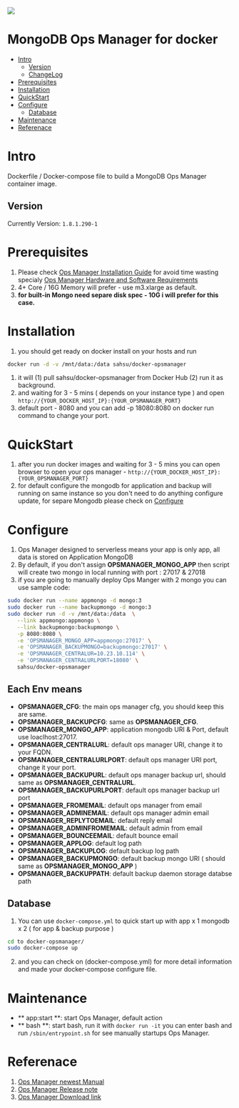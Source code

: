 [![](https://badge.imagelayers.io/sahsu/docker-opsmanager:latest.svg)](https://imagelayers.io/?images=sahsu/docker-opsmanager:latest 'Get your own badge on imagelayers.io')
# MongoDB Ops Manager for docker
- [Intro](#Intro)
  - [Version](#Version)
  - [ChangeLog](Changelog.md)
- [Prerequisites](#Prerequisites)
- [Installation](#Installation)
- [QuickStart](#QuickStart)
- [Configure](#Configure)
  - [Database](#Database)
- [Maintenance](#Maintenance)
- [Referenace](#Referance)

# Intro
  Dockerfile / Docker-compose file to build a MongoDB Ops Manager container image.
## Version
  Currently Version: `1.8.1.290-1`
# Prerequisites
  1. Please check [Ops Manager Installation Guide](https://docs.opsmanager.mongodb.com/current/installation/) for avoid time wasting specialy [Ops Manager Hardware and Software Requirements](https://docs.opsmanager.mongodb.com/current/core/requirements/)
  1. 4+ Core / 16G Memory will prefer - use m3.xlarge as default.
  1. **for built-in Mongo need separe disk spec - 10G i will prefer for this case.**
  
# Installation
  1. you should get ready on docker install on your hosts and run 

  ```bash
  docker run -d -v /mnt/data:/data sahsu/docker-opsmanager
  ```
  1. it will (1) pull sahsu/docker-opsmanager from Docker Hub (2) run it as background.
  1. and waiting for 3 - 5 mins ( depends on your instance type ) and open `http://{YOUR_DOCKER_HOST_IP}:{YOUR_OPSMANAGER_PORT}`
  2. default port - 8080 and you can add -p 18080:8080 on docker run command to change your port.

# QuickStart
  1. after you run docker images and waiting for 3 - 5 mins you can open browser to open your ops manager - `http://{YOUR_DOCKER_HOST_IP}:{YOUR_OPSMANAGER_PORT}`
  2. for default configure the mongodb for application and backup will running on same instance so you don't need to do anything configure update, for separe Mongodb please check on [Configure](#Configure)

# Configure
  1. Ops Manager designed to serverless means your app is only app, all data is stored on Application MongoDB
  2. By default, if you don't assign **OPSMANAGER_MONGO_APP** then script will create two mongo in local running with port : 27017 & 27018
  1. if you are going to manually deploy Ops Manger with 2 mongo you can use sample code:

  ```bash
  sudo docker run --name appmongo -d mongo:3
  sudo docker run --name backupmongo -d mongo:3
  sudo docker run -d -v /mnt/data:/data  \
     --link appmongo:appmongo \
     --link backupmongo:backupmongo \
     -p 8080:8080 \
     -e 'OPSMANAGER_MONGO_APP=appmongo:27017' \
     -e 'OPSMANAGER_BACKUPMONGO=backupmongo:27017' \
     -e 'OPSMANAGER_CENTRALUR=10.23.10.114' \
     -e 'OPSMANAGER_CENTRALURLPORT=18080' \
     sahsu/docker-opsmanager 
  ```

## Each Env means
  - **OPSMANAGER_CFG**: the main ops manager cfg, you should keep this are same.
  - **OPSMANAGER_BACKUPCFG**: same as **OPSMANAGER_CFG**.
  - **OPSMANAGER_MONGO_APP**: application mongodb URI & Port, default use loaclhost:27017.
  - **OPSMANAGER_CENTRALURL**: default ops manager URI, change it to your FQDN.
  - **OPSMANAGER_CENTRALURLPORT**: default ops manager URI port, change it your port.
  - **OPSMANAGER_BACKUPURL**: default ops manager backup url, should same as **OPSMANAGER_CENTRALURL**.
  - **OPSMANAGER_BACKUPURLPORT**: default ops manager backup url port
  - **OPSMANAGER_FROMEMAIL**: default ops manager from email
  - **OPSMANAGER_ADMINEMAIL**: default ops manager admin email
  - **OPSMANAGER_REPLYTOEMAIL**: default reply email
  - **OPSMANAGER_ADMINFROMEMAIL**: default admin from email
  - **OPSMANAGER_BOUNCEEMAIL**: default bounce email
  - **OPSMANAGER_APPLOG**: default log path
  - **OPSMANAGER_BACKUPLOG**: default backup log path
  - **OPSMANAGER_BACKUPMONGO**: default backup mongo URI ( should same as **OPSMANAGER_MONGO_APP** )
  - **OPSMANAGER_BACKUPPATH**: default backup daemon storage databse path

## Database
  1. You can use `docker-compose.yml` to quick start up with app x 1 mongodb x 2 ( for app & backup purpose )

  ```bash
  cd to docker-opsmanager/
  sudo docker-compose up
  ```
  2. and you can check on (docker-compose.yml) for more detail information and made your docker-compose configure file.

# Maintenance
  - ** app:start **: start Ops Manager, default action
  - ** bash **: start bash, run it with `docker run -it` you can enter bash and run `/sbin/entrypoint.sh` for see manually startups Ops Manager.


# Referenace
  1. [Ops Manager newest Manual](https://docs.opsmanager.mongodb.com/current/)
  2. [Ops Manager Release note](https://docs.opsmanager.mongodb.com/current/release-notes/application/)
  3. [Ops Manager Download link](https://www.mongodb.com/lp/download/mongodb-enterprise)
